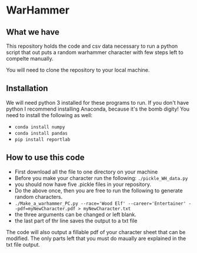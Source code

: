 # WarHammer

## What we have

This repository holds the code and csv data necessary to run a python script that out puts a random warhammer character with few steps left to compelte manually.

You will need to clone the repository to your local machine.

## Installation

We will need python 3 installed for these programs to run.
If you don't have python I recommend installing Anaconda, because it's the bomb digity!
You need to install the following as well:

- `conda install numpy`
- `conda install pandas`
- `pip install reportlab`

## How to use this code

- First download all the file to one directory on your machine
- Before you make your character run the following: `./pickle_WH_data.py`
- you should now have five .pickle files in your repository.
- Do the above once, then you are free to run the following to generate random characters.
- `./Make_a_warhammer_PC.py --race='Wood Elf' --career='Entertainer' --pdf=myNewCharacter.pdf > myNewCharacter.txt`
- the three arguments can be changed or left blank.
- the last part of thr line saves the output to a txt file

The code will also output a fillable pdf of your character sheet that can be modified.
The only parts left that you must do maually are explained in the txt file output.





